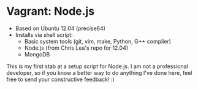 Vagrant: Node.js
================

* Based on Ubuntu 12.04 (precise64)
* Installs via shell script:
	* Basic system tools (git, vim, make, Python, G++ compiler)
	* Node.js (from Chris Lea's repo for 12.04)
	* MongoDB
	
This is my first stab at a setup script for Node.js. I am not a professional developer, so if you know a better way to do anything I've done here, feel free to send your constructive feedback! :)
